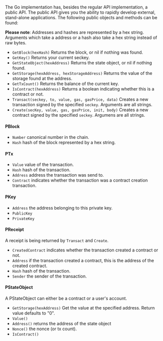 The Go implementation has, besides the regular API implementation, a public API. The public API gives you the ability to rapidly develop external, stand-alone applications. The following public objects and methods can be found:

**Please note**: Addresses and hashes are represented by a hex string. Arguments which take a address or a hash also take a hex string instead of raw bytes.

* `GetBlock(hexHash)` Returns the block, or nil if nothing was found.
* `GetKey()` Returns your current seckey.
* `GetStateObject(hexAddress)` Returns the state object, or nil if nothing found.
* `GetStorage(hexAddress, hexStorageAddress)` Returns the value of the storage found at the address.
* `GetTxCount()` Returns the balance of the current key.
* `IsContract(hexAddress)` Returns a boolean indicating whether this is a contract or not.
* `Transact(seckey, to, value, gas, gasPrice, data)` Creates a new transaction signed by the specified `seckey`. Arguments are all strings.
* `Create(secKey, value, gas, gasPrice, init, body)` Creates a new contract signed by the specified `seckey`. Argumens are all strings.

#### PBlock

* `Number` canonical number in the chain.
* `Hash` hash of the block represented by a hex string.

#### PTx

* `Value` value of the transaction.
* `Hash` hash of the transaction.
* `Address` address the transaction was send to.
* `Contract` indicates whether the transaction was a contract creation transaction.

#### PKey

* `Address` the address belonging to this private key.
* `PublicKey`
* `PrivateKey`

#### PReceipt

A receipt is being returned by `Transact` and `Create`.

* `CreatedContract` indicates whether the transaction created a contract or not.
* `Address` if the transaction created a contract, this is the address of the created contract.
* `Hash` hash of the transaction.
* `Sender` the sender of the transaction.

#### PStateObject

A PStateObject can either be a contract or a user's account.

* `GetStorage(hexAddress)` Get the value at the specified address. Return value defaults to "0".
* `Value()`
* `Address()` returns the address of the state object
* `Nonce()` the nonce (or tx count).
* `IsContract()`